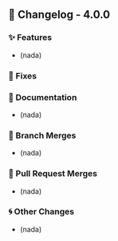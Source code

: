 ## 🚀 Changelog - 4.0.0

### ✨ Features
- (nada)

### 🐛 Fixes

### 📖 Documentation
- (nada)

### 🔀 Branch Merges
- (nada)

### 📌 Pull Request Merges
- (nada)

### 🌀 Other Changes
- (nada)
